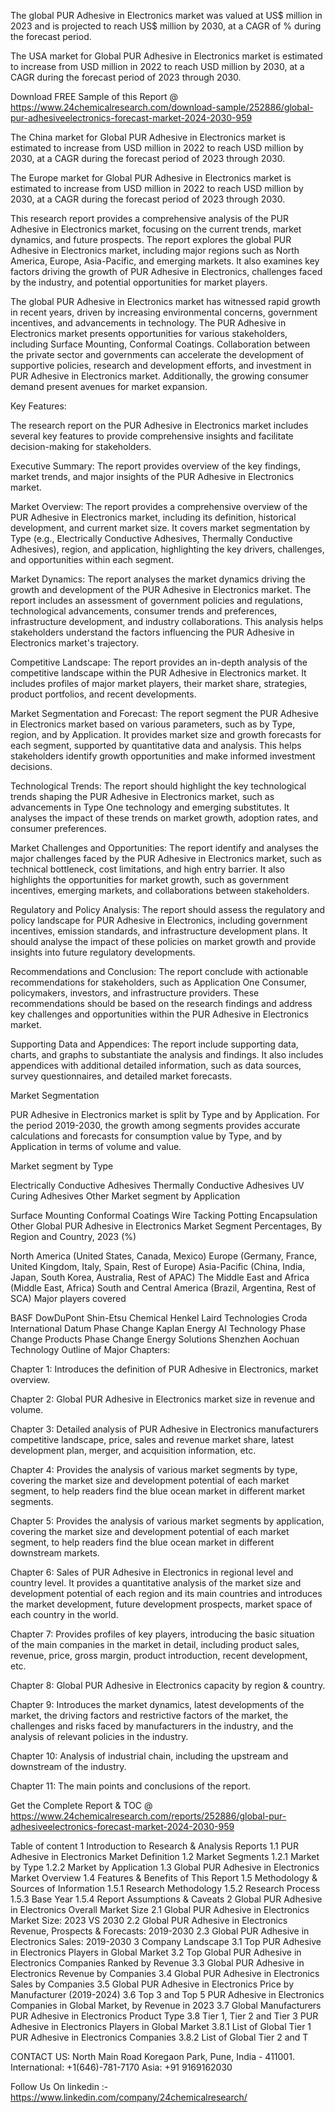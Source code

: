 The global PUR Adhesive in Electronics market was valued at US$ million in 2023 and is projected to reach US$ million by 2030, at a CAGR of % during the forecast period.

The USA market for Global PUR Adhesive in Electronics market is estimated to increase from USD million in 2022 to reach USD million by 2030, at a CAGR during the forecast period of 2023 through 2030.

Download FREE Sample of this Report @ https://www.24chemicalresearch.com/download-sample/252886/global-pur-adhesiveelectronics-forecast-market-2024-2030-959

The China market for Global PUR Adhesive in Electronics market is estimated to increase from USD million in 2022 to reach USD million by 2030, at a CAGR during the forecast period of 2023 through 2030.

The Europe market for Global PUR Adhesive in Electronics market is estimated to increase from USD million in 2022 to reach USD million by 2030, at a CAGR during the forecast period of 2023 through 2030.

This research report provides a comprehensive analysis of the PUR Adhesive in Electronics market, focusing on the current trends, market dynamics, and future prospects. The report explores the global PUR Adhesive in Electronics market, including major regions such as North America, Europe, Asia-Pacific, and emerging markets. It also examines key factors driving the growth of PUR Adhesive in Electronics, challenges faced by the industry, and potential opportunities for market players.

The global PUR Adhesive in Electronics market has witnessed rapid growth in recent years, driven by increasing environmental concerns, government incentives, and advancements in technology. The PUR Adhesive in Electronics market presents opportunities for various stakeholders, including Surface Mounting, Conformal Coatings. Collaboration between the private sector and governments can accelerate the development of supportive policies, research and development efforts, and investment in PUR Adhesive in Electronics market. Additionally, the growing consumer demand present avenues for market expansion.

Key Features:

The research report on the PUR Adhesive in Electronics market includes several key features to provide comprehensive insights and facilitate decision-making for stakeholders.

Executive Summary: The report provides overview of the key findings, market trends, and major insights of the PUR Adhesive in Electronics market.

Market Overview: The report provides a comprehensive overview of the PUR Adhesive in Electronics market, including its definition, historical development, and current market size. It covers market segmentation by Type (e.g., Electrically Conductive Adhesives, Thermally Conductive Adhesives), region, and application, highlighting the key drivers, challenges, and opportunities within each segment.

Market Dynamics: The report analyses the market dynamics driving the growth and development of the PUR Adhesive in Electronics market. The report includes an assessment of government policies and regulations, technological advancements, consumer trends and preferences, infrastructure development, and industry collaborations. This analysis helps stakeholders understand the factors influencing the PUR Adhesive in Electronics market's trajectory.

Competitive Landscape: The report provides an in-depth analysis of the competitive landscape within the PUR Adhesive in Electronics market. It includes profiles of major market players, their market share, strategies, product portfolios, and recent developments.

Market Segmentation and Forecast: The report segment the PUR Adhesive in Electronics market based on various parameters, such as by Type, region, and by Application. It provides market size and growth forecasts for each segment, supported by quantitative data and analysis. This helps stakeholders identify growth opportunities and make informed investment decisions.

Technological Trends: The report should highlight the key technological trends shaping the PUR Adhesive in Electronics market, such as advancements in Type One technology and emerging substitutes. It analyses the impact of these trends on market growth, adoption rates, and consumer preferences.

Market Challenges and Opportunities: The report identify and analyses the major challenges faced by the PUR Adhesive in Electronics market, such as technical bottleneck, cost limitations, and high entry barrier. It also highlights the opportunities for market growth, such as government incentives, emerging markets, and collaborations between stakeholders.

Regulatory and Policy Analysis: The report should assess the regulatory and policy landscape for PUR Adhesive in Electronics, including government incentives, emission standards, and infrastructure development plans. It should analyse the impact of these policies on market growth and provide insights into future regulatory developments.

Recommendations and Conclusion: The report conclude with actionable recommendations for stakeholders, such as Application One Consumer, policymakers, investors, and infrastructure providers. These recommendations should be based on the research findings and address key challenges and opportunities within the PUR Adhesive in Electronics market.

Supporting Data and Appendices: The report include supporting data, charts, and graphs to substantiate the analysis and findings. It also includes appendices with additional detailed information, such as data sources, survey questionnaires, and detailed market forecasts.

Market Segmentation

PUR Adhesive in Electronics market is split by Type and by Application. For the period 2019-2030, the growth among segments provides accurate calculations and forecasts for consumption value by Type, and by Application in terms of volume and value.

Market segment by Type

Electrically Conductive Adhesives
Thermally Conductive Adhesives
UV Curing Adhesives
Other
Market segment by Application

Surface Mounting
Conformal Coatings
Wire Tacking
Potting
Encapsulation
Other
Global PUR Adhesive in Electronics Market Segment Percentages, By Region and Country, 2023 (%)

North America (United States, Canada, Mexico)
Europe (Germany, France, United Kingdom, Italy, Spain, Rest of Europe)
Asia-Pacific (China, India, Japan, South Korea, Australia, Rest of APAC)
The Middle East and Africa (Middle East, Africa)
South and Central America (Brazil, Argentina, Rest of SCA)
Major players covered

BASF
DowDuPont
Shin-Etsu Chemical
Henkel
Laird Technologies
Croda International
Datum Phase Change
Kaplan Energy
AI Technology
Phase Change Products
Phase Change Energy Solutions
Shenzhen Aochuan Technology
Outline of Major Chapters:

Chapter 1: Introduces the definition of PUR Adhesive in Electronics, market overview.

Chapter 2: Global PUR Adhesive in Electronics market size in revenue and volume.

Chapter 3: Detailed analysis of PUR Adhesive in Electronics manufacturers competitive landscape, price, sales and revenue market share, latest development plan, merger, and acquisition information, etc.

Chapter 4: Provides the analysis of various market segments by type, covering the market size and development potential of each market segment, to help readers find the blue ocean market in different market segments.

Chapter 5: Provides the analysis of various market segments by application, covering the market size and development potential of each market segment, to help readers find the blue ocean market in different downstream markets.

Chapter 6: Sales of PUR Adhesive in Electronics in regional level and country level. It provides a quantitative analysis of the market size and development potential of each region and its main countries and introduces the market development, future development prospects, market space of each country in the world.

Chapter 7: Provides profiles of key players, introducing the basic situation of the main companies in the market in detail, including product sales, revenue, price, gross margin, product introduction, recent development, etc.

Chapter 8: Global PUR Adhesive in Electronics capacity by region & country.

Chapter 9: Introduces the market dynamics, latest developments of the market, the driving factors and restrictive factors of the market, the challenges and risks faced by manufacturers in the industry, and the analysis of relevant policies in the industry.

Chapter 10: Analysis of industrial chain, including the upstream and downstream of the industry.

Chapter 11: The main points and conclusions of the report.

Get the Complete Report & TOC @ https://www.24chemicalresearch.com/reports/252886/global-pur-adhesiveelectronics-forecast-market-2024-2030-959

Table of content
1 Introduction to Research & Analysis Reports
1.1 PUR Adhesive in Electronics Market Definition
1.2 Market Segments
1.2.1 Market by Type
1.2.2 Market by Application
1.3 Global PUR Adhesive in Electronics Market Overview
1.4 Features & Benefits of This Report
1.5 Methodology & Sources of Information
1.5.1 Research Methodology
1.5.2 Research Process
1.5.3 Base Year
1.5.4 Report Assumptions & Caveats
2 Global PUR Adhesive in Electronics Overall Market Size
2.1 Global PUR Adhesive in Electronics Market Size: 2023 VS 2030
2.2 Global PUR Adhesive in Electronics Revenue, Prospects & Forecasts: 2019-2030
2.3 Global PUR Adhesive in Electronics Sales: 2019-2030
3 Company Landscape
3.1 Top PUR Adhesive in Electronics Players in Global Market
3.2 Top Global PUR Adhesive in Electronics Companies Ranked by Revenue
3.3 Global PUR Adhesive in Electronics Revenue by Companies
3.4 Global PUR Adhesive in Electronics Sales by Companies
3.5 Global PUR Adhesive in Electronics Price by Manufacturer (2019-2024)
3.6 Top 3 and Top 5 PUR Adhesive in Electronics Companies in Global Market, by Revenue in 2023
3.7 Global Manufacturers PUR Adhesive in Electronics Product Type
3.8 Tier 1, Tier 2 and Tier 3 PUR Adhesive in Electronics Players in Global Market
3.8.1 List of Global Tier 1 PUR Adhesive in Electronics Companies
3.8.2 List of Global Tier 2 and T

CONTACT US:
North Main Road Koregaon Park, Pune, India - 411001.
International: +1(646)-781-7170
Asia: +91 9169162030

Follow Us On linkedin :- https://www.linkedin.com/company/24chemicalresearch/
